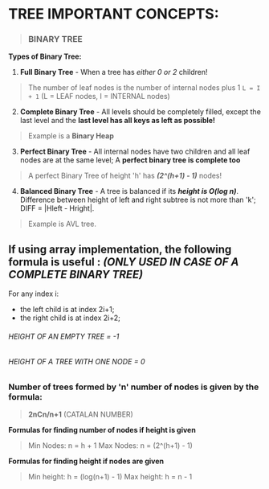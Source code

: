 # **TREE IMPORTANT CONCEPTS:**

>### **BINARY TREE**

__Types of Binary Tree:__

1. __Full Binary Tree__ - When a tree has _either 0 or 2_ children!
>The number of leaf nodes is the number of internal nodes plus 1 
> `L = I + 1` (L = LEAF nodes, I = INTERNAL nodes)

2. __Complete Binary Tree__ - All levels should be completely filled, except the last level and the __last level has all keys as left as possible!__
> Example is a __Binary Heap__

3. __Perfect Binary Tree__ - All internal nodes have two children and all leaf nodes are at the same level; A __perfect binary tree is complete too__
>A perfect Binary Tree of height 'h' has ***(2^(h+1) - 1)*** nodes!

4. __Balanced Binary Tree__ - A tree is balanced if its ***height is O(log n)***. Difference between height of left and right subtree is not more than 'k'; DIFF = |Hleft - Hright|.
>Example is AVL tree.




## If using array implementation, the following formula is useful : ***(ONLY USED IN CASE OF A COMPLETE BINARY TREE)***

For any index i:
- the left child is at index 2i+1;
- the right child is  at index 2i+2;


###### HEIGHT OF AN EMPTY TREE = -1
###### HEIGHT OF A TREE WITH ONE NODE = 0


### Number of trees formed by 'n' number of nodes is given by the formula:
> __2nCn/n+1__ (CATALAN NUMBER)


**Formulas for finding number of nodes if height is given**
> Min Nodes: n = h + 1
> Max Nodes: n = (2^(h+1) - 1)

**Formulas for finding height if nodes are given**
>Min height: h = (log(n+1) - 1)
>Max height: h = n - 1

